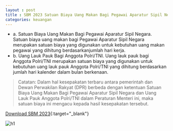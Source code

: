 ```yaml
---
layout : post
title : SBM 2023 Satuan Biaya Uang Makan Bagi Pegawai Aparatur Sipil Negara dan Uang Lauk Pauk bagi Anggota Polri/TNI
categories: keuangan
---
```


- a. Satuan Biaya Uang Makan Bagi Pegawai Aparatur Sipil Negara. Satuan biaya uang makan bagi Pegawai Aparatur Sipil Negara merupakan satuan biaya yang digunakan untuk kebutuhan uang makan pegawai yang dihitung berdasarkanjumlah hari kerja.
- b. Uang Lauk Pauk Bagi Anggota Polri/TNI. Uang lauk pauk bagi Anggota Polri/TNI merupakan satuan biaya yang digunakan untuk kebutuhan uang lauk pauk Anggota Polri/TNI yang dihitung berdasarkan jumlah hari kalender dalam bulan berkenaan.

> Catatan:
> Dalam hal kesepakatan terbaru antara pemerintah dan Dewan Perwakilan Rakyat (DPR) berbeda dengan ketentuan Satuan Biaya Uang Makan Bagi Pegawai Aparatur Sipil Negara dan Uang Lauk Pauk Anggota Polri/TNI dalam Peraturan Menteri ini, maka satuan biaya ini mengacu kepada hasil kesepakatan tersebut.

[Download SBM 2023](https://drive.google.com/file/d/1E7dBSV1cZGMQCWfVuKfwCuzBQ-tRs2oD/view){:target="_blank"}

![h1](https://blogger.googleusercontent.com/img/b/R29vZ2xl/AVvXsEgqJ0uJo04qhfL3S3qmUBTk_B7Ns2TdYl23tbg5kSI6JTs83vjIgfAy8Zjy8USoqKQhvg-EA3Picf3wNbGgvguKnXBbniTLPNQ4ZcOXAOYPz-HC-FakEAEuPLFiFdHRL9dgYl_aYobfHtIYOb8oBEuKdEA-6KG_LPEzYAbCxCVxv3o/s1600/SBM_2023_page-0017.jpg)
